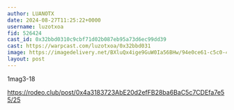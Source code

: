 ```yaml
---
author: LUANOTX
date: 2024-08-27T11:25:22+0000
username: luzotxoa
fid: 526424
cast_id: 0x32bbd0310c9cbf71d02b087eb95a73d6ec99dd39
cast: https://warpcast.com/luzotxoa/0x32bbd031
image: https://imagedelivery.net/BXluQx4ige9GuW0Ia56BHw/94e0ce61-c5c0-4ebe-daa1-d696c13efc00/original
layout: post
---
```

1mag3-18   
  
https://rodeo.club/post/0x4a3183723AbE20d2efFB28ba6BaC5c7CDEfa7e55/25  

<img src='https://imagedelivery.net/BXluQx4ige9GuW0Ia56BHw/94e0ce61-c5c0-4ebe-daa1-d696c13efc00/original' alt='' referrerpolicy='no-referrer'/>